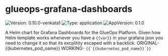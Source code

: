 # glueops-grafana-dashboards

![Version: 0.10.0-venkata1](https://img.shields.io/badge/Version-0.10.0--venkata1-informational?style=flat-square) ![Type: application](https://img.shields.io/badge/Type-application-informational?style=flat-square) ![AppVersion: 0.1.0](https://img.shields.io/badge/AppVersion-0.1.0-informational?style=flat-square)

A Helm chart for Grafana Dashboards for the GlueOps Platform. Given how Helm template works whenever you have a `{{var}}` in your grafana json you need to change it so that its excplitity escaped with a backtick. ORIGINAL- {{kubernetes_pod_name}} WORKING- ```{{`{{kubernetes_pod_name}}`}}```


